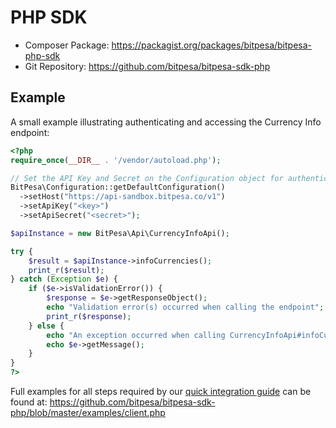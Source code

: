 # PHP SDK

- Composer Package: https://packagist.org/packages/bitpesa/bitpesa-php-sdk
- Git Repository: https://github.com/bitpesa/bitpesa-sdk-php

## Example

A small example illustrating authenticating and accessing the Currency Info endpoint:

```php
<?php
require_once(__DIR__ . '/vendor/autoload.php');

// Set the API Key and Secret on the Configuration object for authentication:
BitPesa\Configuration::getDefaultConfiguration()
  ->setHost("https://api-sandbox.bitpesa.co/v1")
  ->setApiKey("<key>")
  ->setApiSecret("<secret>");

$apiInstance = new BitPesa\Api\CurrencyInfoApi();

try {
    $result = $apiInstance->infoCurrencies();
    print_r($result);
} catch (Exception $e) {
    if ($e->isValidationError()) {
        $response = $e->getResponseObject();
        echo "Validation error(s) occurred when calling the endpoint";
        print_r($response);
    } else {
        echo "An exception occurred when calling CurrencyInfoApi#infoCurrencies";
        echo $e->getMessage();
    }
}
?>
```

Full examples for all steps required by our [quick integration guide](../quick-integration.md) can be found at: https://github.com/bitpesa/bitpesa-sdk-php/blob/master/examples/client.php
